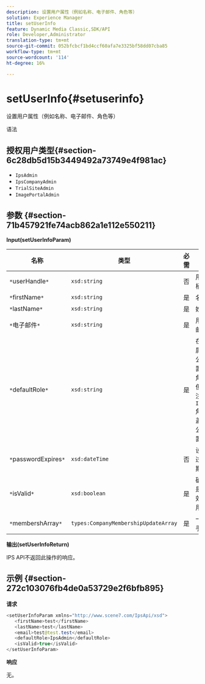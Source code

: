 ```yaml
---
description: 设置用户属性（例如名称、电子邮件、角色等）
solution: Experience Manager
title: setUserInfo
feature: Dynamic Media Classic,SDK/API
role: Developer,Administrator
translation-type: tm+mt
source-git-commit: 052bfcbcf1bd4ccf60afa7e3325bf58dd07cba85
workflow-type: tm+mt
source-wordcount: '114'
ht-degree: 16%

---
```



# setUserInfo{#setuserinfo}

设置用户属性（例如名称、电子邮件、角色等）

语法

## 授权用户类型{#section-6c28db5d15b3449492a73749e4f981ac}

* `IpsAdmin`
* `IpsCompanyAdmin`
* `TrialSiteAdmin`
* `ImagePortalAdmin`

## 参数 {#section-71b457921fe74acb862a1e112e550211}

**Input(setUserInfoParam)**

| 名称 | 类型 | 必需 | 说明 |
|---|---|---|---|
| `*`userHandle`*` | `xsd:string` | 否 | 用户句柄。 |
| `*`firstName`*` | `xsd:string` | 是 | 名字。 |
| `*`lastName`*` | `xsd:string` | 是 | 姓氏。 |
| `*`电子邮件`*` | `xsd:string` | 是 | 用户电子邮件。 |
| `*`defaultRole`*` | `xsd:string` | 是 | 在用户所属的每个公司中设置用户的角色。 但是，请注意，`IpsAdmin`角色将覆盖其他每公司设置。 |
| `*`passwordExpires`*` | `xsd:dateTime` | 否 | 设置密码过期日期。 |
| `*`isValid`*` | `xsd:boolean` | 是 | 确定用户是否为有效的IPS用户。 |
| `*`membershArray`*` | `types:CompanyMembershipUpdateArray` | 是 | 一组公司手柄。 |

**输出(setUserInfoReturn)**

IPS API不返回此操作的响应。

## 示例 {#section-272c103076fb4de0a53729e2f6bfb895}

**请求**

```java
<setUserInfoParam xmlns="http://www.scene7.com/IpsApi/xsd">
   <firstName>test</firstName>
   <lastName>test</lastName>
   <email>test@test.test</email>
   <defaultRole>IpsAdmin</defaultRole>
   <isValid>true</isValid>
</setUserInfoParam>
```

**响应**

无。
